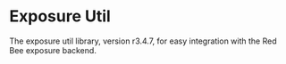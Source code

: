 # Exposure Util

The exposure util library, version r3.4.7, for easy integration with the Red Bee exposure backend.